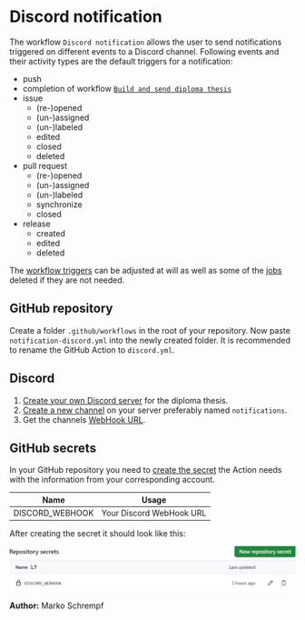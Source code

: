 # Discord notification

The workflow `Discord notification` allows the user to send notifications triggered on different events to a Discord channel. Following events and their activity types are the default triggers for a notification:

- push
- completion of workflow [`Build and send diploma thesis`](../build/README.md)
- issue
  - (re-)opened
  - (un-)assigned
  - (un-)labeled
  - edited
  - closed
  - deleted
- pull request
  - (re-)opened
  - (un-)assigned
  - (un-)labeled
  - synchronize
  - closed
- release
  - created
  - edited
  - deleted

The [workflow triggers](https://docs.github.com/en/actions/writing-workflows/choosing-when-your-workflow-runs/events-that-trigger-workflows) can be adjusted at will as well as some of the [jobs](https://docs.github.com/en/actions/writing-workflows/choosing-what-your-workflow-does/using-jobs-in-a-workflow) deleted if they are not needed.

## GitHub repository

Create a folder `.github/workflows` in the root of your repository. Now paste `notification-discord.yml` into the newly created folder. It is recommended to rename the GitHub Action to `discord.yml`.

## Discord

1. [Create your own Discord server](https://support.discord.com/hc/en-us/articles/204849977-How-do-I-create-a-server) for the diploma thesis.
2. [Create a new channel](https://discord.com/community/basic-channel-setup) on your server preferably named `notifications`.
3. Get the channels [WebHook URL](https://support.discord.com/hc/en-us/articles/228383668-Intro-to-Webhooks).

## GitHub secrets

In your GitHub repository you need to [create the secret](https://docs.github.com/en/actions/security-for-github-actions/security-guides/using-secrets-in-github-actions#creating-secrets-for-a-repository) the Action needs with the information from your corresponding account.

| Name | Usage |
| - | - |
| DISCORD_WEBHOOK | Your Discord WebHook URL |

After creating the secret it should look like this:

![Github Action secret overview](img/github-action-secret-overview.png)

**Author:** Marko Schrempf
